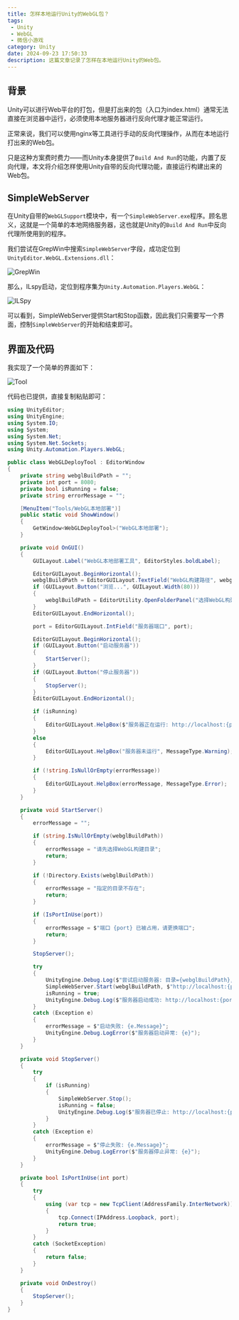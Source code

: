 ```yaml
---
title: 怎样本地运行Unity的WebGL包？
tags: 
 - Unity
 - WebGL
 - 微信小游戏
category: Unity
date: 2024-09-23 17:50:33
description: 这篇文章记录了怎样在本地运行Unity的Web包。
---
```


## 背景

Unity可以进行Web平台的打包，但是打出来的包（入口为index.html）通常无法直接在浏览器中运行，必须使用本地服务器进行反向代理才能正常运行。

正常来说，我们可以使用nginx等工具进行手动的反向代理操作，从而在本地运行打出来的Web包。

只是这种方案费时费力——而Unity本身提供了`Build And Run`的功能，内置了反向代理，本文将介绍怎样使用Unity自带的反向代理功能，直接运行构建出来的Web包。

## SimpleWebServer
在Unity自带的`WebGLSupport`模块中，有一个`SimpleWebServer.exe`程序。顾名思义，这就是一个简单的本地网络服务器，这也就是Unity的`Build And Run`中反向代理所使用到的程序。

我们尝试在GrepWin中搜索`SimpleWebServer`字段，成功定位到`UnityEditor.WebGL.Extensions.dll`：

![GrepWin](grepwin.png)

那么，ILspy启动，定位到程序集为`Unity.Automation.Players.WebGL`：

![ILSpy](ILSpy.png)

可以看到，SimpleWebServer提供Start和Stop函数，因此我们只需要写一个界面，控制`SimpleWebServer`的开始和结束即可。

## 界面及代码

我实现了一个简单的界面如下：

![Tool](Tool.png)

代码也已提供，直接复制粘贴即可：

```cs
using UnityEditor;
using UnityEngine;
using System.IO;
using System;
using System.Net;
using System.Net.Sockets;
using Unity.Automation.Players.WebGL;

public class WebGLDeployTool : EditorWindow
{
    private string webglBuildPath = "";
    private int port = 8080;
    private bool isRunning = false;
    private string errorMessage = "";

    [MenuItem("Tools/WebGL本地部署")]
    public static void ShowWindow()
    {
        GetWindow<WebGLDeployTool>("WebGL本地部署");
    }

    private void OnGUI()
    {
        GUILayout.Label("WebGL本地部署工具", EditorStyles.boldLabel);

        EditorGUILayout.BeginHorizontal();
        webglBuildPath = EditorGUILayout.TextField("WebGL构建路径", webglBuildPath);
        if (GUILayout.Button("浏览...", GUILayout.Width(80)))
        {
            webglBuildPath = EditorUtility.OpenFolderPanel("选择WebGL构建目录", "", "");
        }
        EditorGUILayout.EndHorizontal();

        port = EditorGUILayout.IntField("服务器端口", port);

        EditorGUILayout.BeginHorizontal();
        if (GUILayout.Button("启动服务器"))
        {
            StartServer();
        }
        if (GUILayout.Button("停止服务器"))
        {
            StopServer();
        }
        EditorGUILayout.EndHorizontal();

        if (isRunning)
        {
            EditorGUILayout.HelpBox($"服务器正在运行: http://localhost:{port}", MessageType.Info);
        }
        else
        {
            EditorGUILayout.HelpBox("服务器未运行", MessageType.Warning);
        }

        if (!string.IsNullOrEmpty(errorMessage))
        {
            EditorGUILayout.HelpBox(errorMessage, MessageType.Error);
        }
    }

    private void StartServer()
    {
        errorMessage = "";

        if (string.IsNullOrEmpty(webglBuildPath))
        {
            errorMessage = "请先选择WebGL构建目录";
            return;
        }

        if (!Directory.Exists(webglBuildPath))
        {
            errorMessage = "指定的目录不存在";
            return;
        }

        if (IsPortInUse(port))
        {
            errorMessage = $"端口 {port} 已被占用，请更换端口";
            return;
        }

        StopServer();

        try
        {
            UnityEngine.Debug.Log($"尝试启动服务器: 目录={webglBuildPath}, 端口={port}");
            SimpleWebServer.Start(webglBuildPath, $"http://localhost:{port}/");
            isRunning = true;
            UnityEngine.Debug.Log($"服务器启动成功: http://localhost:{port}");
        }
        catch (Exception e)
        {
            errorMessage = $"启动失败: {e.Message}";
            UnityEngine.Debug.LogError($"服务器启动异常: {e}");
        }
    }

    private void StopServer()
    {
        try
        {
            if (isRunning)
            {
                SimpleWebServer.Stop();
                isRunning = false;
                UnityEngine.Debug.Log($"服务器已停止: http://localhost:{port}");
            }
        }
        catch (Exception e)
        {
            errorMessage = $"停止失败: {e.Message}";
            UnityEngine.Debug.LogError($"服务器停止异常: {e}");
        }
    }

    private bool IsPortInUse(int port)
    {
        try
        {
            using (var tcp = new TcpClient(AddressFamily.InterNetwork))
            {
                tcp.Connect(IPAddress.Loopback, port);
                return true;
            }
        }
        catch (SocketException)
        {
            return false;
        }
    }

    private void OnDestroy()
    {
        StopServer();
    }
}
```